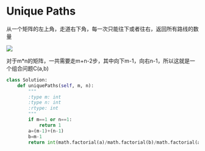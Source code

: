 # Unique Paths

从一个矩阵的左上角，走道右下角，每一次只能往下或者往右，返回所有路线的数量

![](https://leetcode.com/static/images/problemset/robot_maze.png)

对于m*n的矩阵，一共需要走m+n-2步，其中向下m-1，向右n-1，所以这就是一个组合问题C(a,b)

```py
class Solution:
    def uniquePaths(self, m, n):
        """
        :type m: int
        :type n: int
        :rtype: int
        """
        if m==1 or n==1:
            return 1
        a=(m-1)+(n-1)
        b=m-1
        return int(math.factorial(a)/math.factorial(b)/math.factorial(a-b))
```
